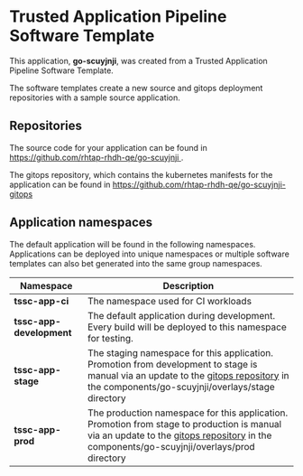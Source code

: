 # Trusted Application Pipeline Software Template

This application, **go-scuyjnji**, was created from a Trusted Application Pipeline Software Template.

The software templates create a new source and gitops deployment repositories with a sample source application. 

## Repositories

The source code for your application can be found in [https://github.com/rhtap-rhdh-qe/go-scuyjnji ](https://github.com/rhtap-rhdh-qe/go-scuyjnji ).
 
The gitops repository, which contains the kubernetes manifests for the application can be found in 
[https://github.com/rhtap-rhdh-qe/go-scuyjnji-gitops ](https://github.com/rhtap-rhdh-qe/go-scuyjnji-gitops ) 

## Application namespaces 

The default application will be found in the following namespaces. Applications can be deployed into unique namespaces or multiple software templates can also bet generated into the same group namespaces.  

|  Namespace   |  Description   |  
| -------- | -------- |
| **tssc-app-ci** | The namespace used for CI workloads |
| **tssc-app-development** | The default application during development. Every build will be deployed to this namespace for testing. |
| **tssc-app-stage** | The staging namespace for this application. Promotion from development to stage is manual via an update to the [gitops repository](https://github.com/rhtap-rhdh-qe/go-scuyjnji-gitops ) in the components/go-scuyjnji/overlays/stage directory |
| **tssc-app-prod** | The production namespace for this application. Promotion from stage to production is manual via an update to the [gitops repository](https://github.com/rhtap-rhdh-qe/go-scuyjnji-gitops ) in the components/go-scuyjnji/overlays/prod directory |